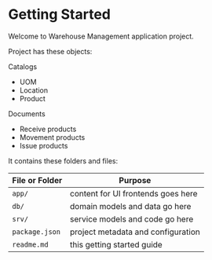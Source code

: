# Getting Started

Welcome to Warehouse Management application project.

Project has these objects: 

Catalogs
- UOM
- Location
- Product 

Documents
- Receive products
- Movement products
- Issue products

It contains these folders and files:

File or Folder | Purpose
---------|----------
`app/` | content for UI frontends goes here
`db/` | domain models and data go here
`srv/` | service models and code go here
`package.json` | project metadata and configuration
`readme.md` | this getting started guide